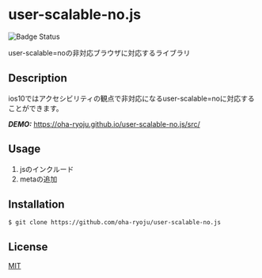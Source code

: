 # user-scalable-no.js

![Badge Status](https://ci-as-a-service)

user-scalable=noの非対応ブラウザに対応するライブラリ

## Description

ios10ではアクセシビリティの観点で非対応になるuser-scalable=noに対応することができます。

***DEMO:***
https://oha-ryoju.github.io/user-scalable-no.js/src/

## Usage

1. jsのインクルード
	<script src="js/user-scalable-no.js"></script>
2. metaの追加
	<meta testuoeuoeu>

## Installation

    $ git clone https://github.com/oha-ryoju/user-scalable-no.js

## License

[MIT](http://b4b4r07.mit-license.org)